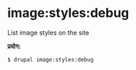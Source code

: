 # image:styles:debug
List image styles on the site

**प्रयोग:**
```
$ drupal image:styles:debug
```
